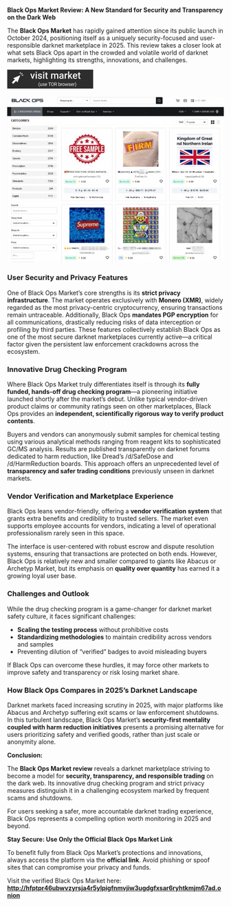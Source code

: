 **Black Ops Market Review: A New Standard for Security and Transparency on the Dark Web**

The **Black Ops Market** has rapidly gained attention since its public launch in October 2024, positioning itself as a uniquely security-focused and user-responsible darknet marketplace in 2025. This review takes a closer look at what sets Black Ops apart in the crowded and volatile world of darknet markets, highlighting its strengths, innovations, and challenges.
 
[<img src="/content/name.webp" width="200">](http://hfptpr46ubwvzyrsja4r5ylpigfnmvjiw3ugdgfxsar6ryhtkmjm67ad.onion)

<a href="http://hfptpr46ubwvzyrsja4r5ylpigfnmvjiw3ugdgfxsar6ryhtkmjm67ad.onion"><img src="/content/title.webp" alt="Verified blackops dark web" style="max-width: 100%;"></a>
 
### User Security and Privacy Features

One of Black Ops Market’s core strengths is its **strict privacy infrastructure**. The market operates exclusively with **Monero (XMR)**, widely regarded as the most privacy-centric cryptocurrency, ensuring transactions remain untraceable. Additionally, Black Ops **mandates PGP encryption** for all communications, drastically reducing risks of data interception or profiling by third parties. These features collectively establish Black Ops as one of the most secure darknet marketplaces currently active—a critical factor given the persistent law enforcement crackdowns across the ecosystem.

### Innovative Drug Checking Program

Where Black Ops Market truly differentiates itself is through its **fully funded, hands-off drug checking program**—a pioneering initiative launched shortly after the market’s debut. Unlike typical vendor-driven product claims or community ratings seen on other marketplaces, Black Ops provides an **independent, scientifically rigorous way to verify product contents**.

Buyers and vendors can anonymously submit samples for chemical testing using various analytical methods ranging from reagent kits to sophisticated GC/MS analysis. Results are published transparently on darknet forums dedicated to harm reduction, like Dread’s /d/SafeDose and /d/HarmReduction boards. This approach offers an unprecedented level of **transparency and safer trading conditions** previously unseen in darknet markets.

### Vendor Verification and Marketplace Experience

Black Ops leans vendor-friendly, offering a **vendor verification system** that grants extra benefits and credibility to trusted sellers. The market even supports employee accounts for vendors, indicating a level of operational professionalism rarely seen in this space.

The interface is user-centered with robust escrow and dispute resolution systems, ensuring that transactions are protected on both ends. However, Black Ops is relatively new and smaller compared to giants like Abacus or Archetyp Market, but its emphasis on **quality over quantity** has earned it a growing loyal user base.

### Challenges and Outlook

While the drug checking program is a game-changer for darknet market safety culture, it faces significant challenges:

- **Scaling the testing process** without prohibitive costs  
- **Standardizing methodologies** to maintain credibility across vendors and samples  
- Preventing dilution of “verified” badges to avoid misleading buyers  

If Black Ops can overcome these hurdles, it may force other markets to improve safety and transparency or risk losing market share.

### How Black Ops Compares in 2025’s Darknet Landscape

Darknet markets faced increasing scrutiny in 2025, with major platforms like Abacus and Archetyp suffering exit scams or law enforcement shutdowns. In this turbulent landscape, Black Ops Market’s **security-first mentality coupled with harm reduction initiatives** presents a promising alternative for users prioritizing safety and verified goods, rather than just scale or anonymity alone.

**Conclusion:**

The **Black Ops Market review** reveals a darknet marketplace striving to become a model for **security, transparency, and responsible trading** on the dark web. Its innovative drug checking program and strict privacy measures distinguish it in a challenging ecosystem marked by frequent scams and shutdowns.

For users seeking a safer, more accountable darknet trading experience, Black Ops represents a compelling option worth monitoring in 2025 and beyond.

**Stay Secure: Use Only the Official Black Ops Market Link**

To benefit fully from Black Ops Market’s protections and innovations, always access the platform via the **official link**. Avoid phishing or spoof sites that can compromise your privacy and funds.

Visit the verified Black Ops Market here: **http://hfptpr46ubwvzyrsja4r5ylpigfnmvjiw3ugdgfxsar6ryhtkmjm67ad.onion**
